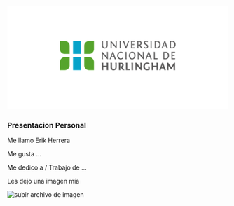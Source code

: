 ![Logo UNAHUR](./assets/UNAHUR.png)

### Presentacion Personal

Me llamo Erik Herrera  

Me gusta ...

Me dedico a / Trabajo de ...

Les dejo una imagen mía 

![subir archivo de imagen](imagen.jpg)
